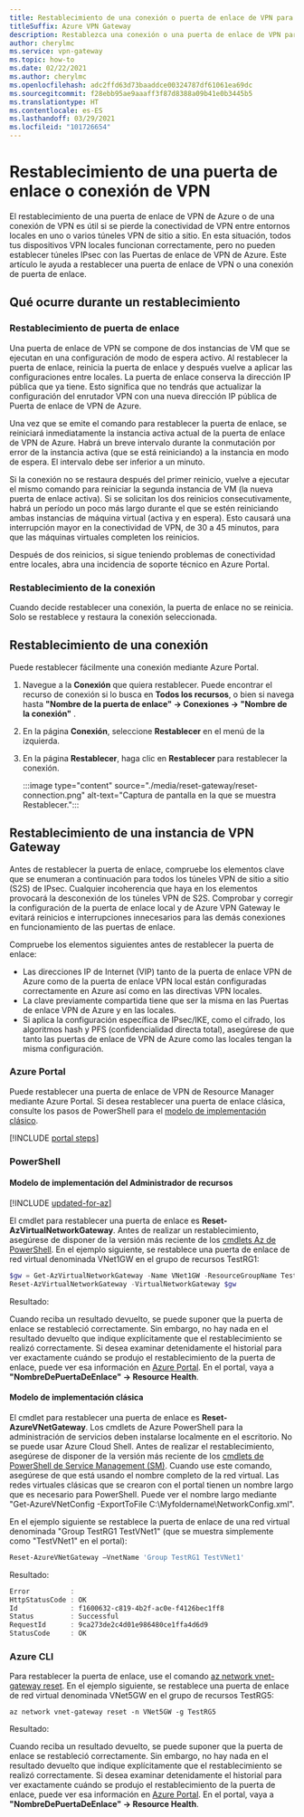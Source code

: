 ```yaml
---
title: Restablecimiento de una conexión o puerta de enlace de VPN para volver a establecer túneles IPsec
titleSuffix: Azure VPN Gateway
description: Restablezca una conexión o una puerta de enlace de VPN para volver a establecer túneles IPsec.
author: cherylmc
ms.service: vpn-gateway
ms.topic: how-to
ms.date: 02/22/2021
ms.author: cherylmc
ms.openlocfilehash: adc2ffd63d73baaddce00324787df61061ea69dc
ms.sourcegitcommit: f28ebb95ae9aaaff3f87d8388a09b41e0b3445b5
ms.translationtype: HT
ms.contentlocale: es-ES
ms.lasthandoff: 03/29/2021
ms.locfileid: "101726654"
---
```

# <a name="reset-a-vpn-gateway-or-a-connection"></a>Restablecimiento de una puerta de enlace o conexión de VPN

El restablecimiento de una puerta de enlace de VPN de Azure o de una conexión de VPN es útil si se pierde la conectividad de VPN entre entornos locales en uno o varios túneles VPN de sitio a sitio. En esta situación, todos tus dispositivos VPN locales funcionan correctamente, pero no pueden establecer túneles IPsec con las Puertas de enlace de VPN de Azure. Este artículo le ayuda a restablecer una puerta de enlace de VPN o una conexión de puerta de enlace.

## <a name="what-happens-during-a-reset"></a>Qué ocurre durante un restablecimiento

### <a name="gateway-reset"></a>Restablecimiento de puerta de enlace

Una puerta de enlace de VPN se compone de dos instancias de VM que se ejecutan en una configuración de modo de espera activo. Al restablecer la puerta de enlace, reinicia la puerta de enlace y después vuelve a aplicar las configuraciones entre locales. La puerta de enlace conserva la dirección IP pública que ya tiene. Esto significa que no tendrás que actualizar la configuración del enrutador VPN con una nueva dirección IP pública de Puerta de enlace de VPN de Azure.

Una vez que se emite el comando para restablecer la puerta de enlace, se reiniciará inmediatamente la instancia activa actual de la puerta de enlace de VPN de Azure. Habrá un breve intervalo durante la conmutación por error de la instancia activa (que se está reiniciando) a la instancia en modo de espera. El intervalo debe ser inferior a un minuto.

Si la conexión no se restaura después del primer reinicio, vuelve a ejecutar el mismo comando para reiniciar la segunda instancia de VM (la nueva puerta de enlace activa). Si se solicitan los dos reinicios consecutivamente, habrá un período un poco más largo durante el que se estén reiniciando ambas instancias de máquina virtual (activa y en espera). Esto causará una interrupción mayor en la conectividad de VPN, de 30 a 45 minutos, para que las máquinas virtuales completen los reinicios.

Después de dos reinicios, si sigue teniendo problemas de conectividad entre locales, abra una incidencia de soporte técnico en Azure Portal.

### <a name="connection-reset"></a>Restablecimiento de la conexión

Cuando decide restablecer una conexión, la puerta de enlace no se reinicia. Solo se restablece y restaura la conexión seleccionada.

## <a name="reset-a-connection"></a>Restablecimiento de una conexión

Puede restablecer fácilmente una conexión mediante Azure Portal.

1. Navegue a la **Conexión** que quiera restablecer. Puede encontrar el recurso de conexión si lo busca en **Todos los recursos**, o bien si navega hasta **"Nombre de la puerta de enlace" -> Conexiones -> "Nombre de la conexión"** .
1. En la página **Conexión**, seleccione **Restablecer** en el menú de la izquierda.
1. En la página **Restablecer**, haga clic en **Restablecer** para restablecer la conexión.

   :::image type="content" source="./media/reset-gateway/reset-connection.png" alt-text="Captura de pantalla en la que se muestra Restablecer.":::

## <a name="reset-a-vpn-gateway"></a>Restablecimiento de una instancia de VPN Gateway

Antes de restablecer la puerta de enlace, compruebe los elementos clave que se enumeran a continuación para todos los túneles VPN de sitio a sitio (S2S) de IPsec. Cualquier incoherencia que haya en los elementos provocará la desconexión de los túneles VPN de S2S. Comprobar y corregir la configuración de la puerta de enlace local y de Azure VPN Gateway le evitará reinicios e interrupciones innecesarios para las demás conexiones en funcionamiento de las puertas de enlace.

Compruebe los elementos siguientes antes de restablecer la puerta de enlace:

* Las direcciones IP de Internet (VIP) tanto de la puerta de enlace VPN de Azure como de la puerta de enlace VPN local están configuradas correctamente en Azure así como en las directivas VPN locales.
* La clave previamente compartida tiene que ser la misma en las Puertas de enlace VPN de Azure y en las locales.
* Si aplica la configuración específica de IPsec/IKE, como el cifrado, los algoritmos hash y PFS (confidencialidad directa total), asegúrese de que tanto las puertas de enlace de VPN de Azure como las locales tengan la misma configuración.

### <a name="azure-portal"></a><a name="portal"></a>Azure Portal

Puede restablecer una puerta de enlace de VPN de Resource Manager mediante Azure Portal. Si desea restablecer una puerta de enlace clásica, consulte los pasos de PowerShell para el [modelo de implementación clásico](#resetclassic).

[!INCLUDE [portal steps](../../includes/vpn-gateway-reset-gw-portal-include.md)]

### <a name="powershell"></a><a name="ps"></a>PowerShell

#### <a name="resource-manager-deployment-model"></a>Modelo de implementación del Administrador de recursos

[!INCLUDE [updated-for-az](../../includes/updated-for-az.md)]

El cmdlet para restablecer una puerta de enlace es **Reset-AzVirtualNetworkGateway**. Antes de realizar un restablecimiento, asegúrese de disponer de la versión más reciente de los [cmdlets Az de PowerShell](/powershell/module/az.network). En el ejemplo siguiente, se restablece una puerta de enlace de red virtual denominada VNet1GW en el grupo de recursos TestRG1:

```powershell
$gw = Get-AzVirtualNetworkGateway -Name VNet1GW -ResourceGroupName TestRG1
Reset-AzVirtualNetworkGateway -VirtualNetworkGateway $gw
```

Resultado:

Cuando reciba un resultado devuelto, se puede suponer que la puerta de enlace se restableció correctamente. Sin embargo, no hay nada en el resultado devuelto que indique explícitamente que el restablecimiento se realizó correctamente. Si desea examinar detenidamente el historial para ver exactamente cuándo se produjo el restablecimiento de la puerta de enlace, puede ver esa información en [Azure Portal](https://portal.azure.com). En el portal, vaya a **"NombreDePuertaDeEnlace" -> Resource Health**.

#### <a name="classic-deployment-model"></a><a name="resetclassic"></a>Modelo de implementación clásica

El cmdlet para restablecer una puerta de enlace es **Reset-AzureVNetGateway**. Los cmdlets de Azure PowerShell para la administración de servicios deben instalarse localmente en el escritorio. No se puede usar Azure Cloud Shell. Antes de realizar el restablecimiento, asegúrese de disponer de la versión más reciente de los [cmdlets de PowerShell de Service Management (SM)](/powershell/azure/servicemanagement/install-azure-ps#azure-service-management-cmdlets). Cuando use este comando, asegúrese de que está usando el nombre completo de la red virtual. Las redes virtuales clásicas que se crearon con el portal tienen un nombre largo que es necesario para PowerShell. Puede ver el nombre largo mediante "Get-AzureVNetConfig -ExportToFile C:\Myfoldername\NetworkConfig.xml".

En el ejemplo siguiente se restablece la puerta de enlace de una red virtual denominada "Group TestRG1 TestVNet1" (que se muestra simplemente como "TestVNet1" en el portal):

```powershell
Reset-AzureVNetGateway –VnetName 'Group TestRG1 TestVNet1'
```

Resultado:

```powershell
Error          :
HttpStatusCode : OK
Id             : f1600632-c819-4b2f-ac0e-f4126bec1ff8
Status         : Successful
RequestId      : 9ca273de2c4d01e986480ce1ffa4d6d9
StatusCode     : OK
```

### <a name="azure-cli"></a><a name="cli"></a>Azure CLI

Para restablecer la puerta de enlace, use el comando [az network vnet-gateway reset](/cli/azure/network/vnet-gateway). En el ejemplo siguiente, se restablece una puerta de enlace de red virtual denominada VNet5GW en el grupo de recursos TestRG5:

```azurecli
az network vnet-gateway reset -n VNet5GW -g TestRG5
```

Resultado:

Cuando reciba un resultado devuelto, se puede suponer que la puerta de enlace se restableció correctamente. Sin embargo, no hay nada en el resultado devuelto que indique explícitamente que el restablecimiento se realizó correctamente. Si desea examinar detenidamente el historial para ver exactamente cuándo se produjo el restablecimiento de la puerta de enlace, puede ver esa información en [Azure Portal](https://portal.azure.com). En el portal, vaya a **"NombreDePuertaDeEnlace" -> Resource Health**.
